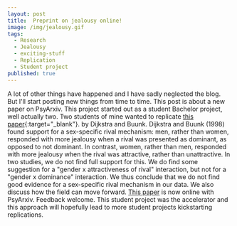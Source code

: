 ```yaml
---
layout: post
title:  Preprint on jealousy online!
image: /img/jealousy.gif
tags:
  - Research
  - Jealousy
  - exciting-stuff
  - Replication
  - Student project
published: true
---
```


A lot of other things have happened and I have sadly neglected the blog. But I'll start posting new things from time to time. This post is about a new paper on PsyArxiv. This project started out as a student Bachelor project, well actually two. Two students of mine wanted to replicate [this paper](https://journals.sagepub.com/doi/abs/10.1177/01461672982411003){:target="_blank"}. by Dijkstra and Buunk. Dijkstra and Buunk (1998) found support for a sex-specific rival mechanism: men, rather than women, responded with more jealousy when a rival was presented as dominant, as opposed to not dominant. In contrast, women, rather than men, responded with more jealousy when the rival was attractive, rather than unattractive. In two studies, we do not find full support for this. We do find some suggestion for a "gender x attractiveness of rival" interaction, but not for a "gender x dominance" interaction. We thus conclude that we do not find good evidence for a sex-specific rival mechanism in our data. We also discuss how the field can move forward. [This paper](https://psyarxiv.com/28yvp/) is now online with PsyArxiv. Feedback welcome. This student project was the accelerator and  this approach will hopefully lead to more student projects kickstarting replications.
